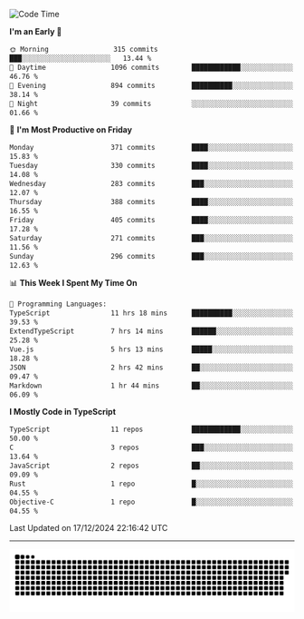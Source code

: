 <!--
<picture>
  <source
    srcset="https://github-readme-stats.vercel.app/api?username=kevinxft&show_icons=true&theme=dark"
    media="(prefers-color-scheme: dark)"
  />
  <source
    srcset="https://github-readme-stats.vercel.app/api?username=kevinxft&show_icons=true"
    media="(prefers-color-scheme: light), (prefers-color-scheme: no-preference)"
  />
  <img src="https://github-readme-stats.vercel.app/api?username=kevinxft&show_icons=true" />
</picture>
-->

<!--START_SECTION:waka-->
![Code Time](http://img.shields.io/badge/Code%20Time-2%2C902%20hrs%207%20mins-blue)

**I'm an Early 🐤** 

```text
🌞 Morning                315 commits         ███░░░░░░░░░░░░░░░░░░░░░░   13.44 % 
🌆 Daytime                1096 commits        ████████████░░░░░░░░░░░░░   46.76 % 
🌃 Evening                894 commits         ██████████░░░░░░░░░░░░░░░   38.14 % 
🌙 Night                  39 commits          ░░░░░░░░░░░░░░░░░░░░░░░░░   01.66 % 
```
📅 **I'm Most Productive on Friday** 

```text
Monday                   371 commits         ████░░░░░░░░░░░░░░░░░░░░░   15.83 % 
Tuesday                  330 commits         ████░░░░░░░░░░░░░░░░░░░░░   14.08 % 
Wednesday                283 commits         ███░░░░░░░░░░░░░░░░░░░░░░   12.07 % 
Thursday                 388 commits         ████░░░░░░░░░░░░░░░░░░░░░   16.55 % 
Friday                   405 commits         ████░░░░░░░░░░░░░░░░░░░░░   17.28 % 
Saturday                 271 commits         ███░░░░░░░░░░░░░░░░░░░░░░   11.56 % 
Sunday                   296 commits         ███░░░░░░░░░░░░░░░░░░░░░░   12.63 % 
```


📊 **This Week I Spent My Time On** 

```text
💬 Programming Languages: 
TypeScript               11 hrs 18 mins      ██████████░░░░░░░░░░░░░░░   39.53 % 
ExtendTypeScript         7 hrs 14 mins       ██████░░░░░░░░░░░░░░░░░░░   25.28 % 
Vue.js                   5 hrs 13 mins       █████░░░░░░░░░░░░░░░░░░░░   18.28 % 
JSON                     2 hrs 42 mins       ██░░░░░░░░░░░░░░░░░░░░░░░   09.47 % 
Markdown                 1 hr 44 mins        ██░░░░░░░░░░░░░░░░░░░░░░░   06.09 % 
```

**I Mostly Code in TypeScript** 

```text
TypeScript               11 repos            ████████████░░░░░░░░░░░░░   50.00 % 
C                        3 repos             ███░░░░░░░░░░░░░░░░░░░░░░   13.64 % 
JavaScript               2 repos             ██░░░░░░░░░░░░░░░░░░░░░░░   09.09 % 
Rust                     1 repo              █░░░░░░░░░░░░░░░░░░░░░░░░   04.55 % 
Objective-C              1 repo              █░░░░░░░░░░░░░░░░░░░░░░░░   04.55 % 
```




 Last Updated on 17/12/2024 22:16:42 UTC
<!--END_SECTION:waka-->

---

<picture>
  <source media="(prefers-color-scheme: dark)" srcset="https://raw.githubusercontent.com/kevinxft/kevinxft/output/github-contribution-grid-snake-dark.svg">
  <source media="(prefers-color-scheme: light)" srcset="https://raw.githubusercontent.com/kevinxft/kevinxft/output/github-contribution-grid-snake.svg">
  <img alt="github contribution grid snake animation" src="https://raw.githubusercontent.com/kevinxft/kevinxft/output/github-contribution-grid-snake.svg">
</picture>